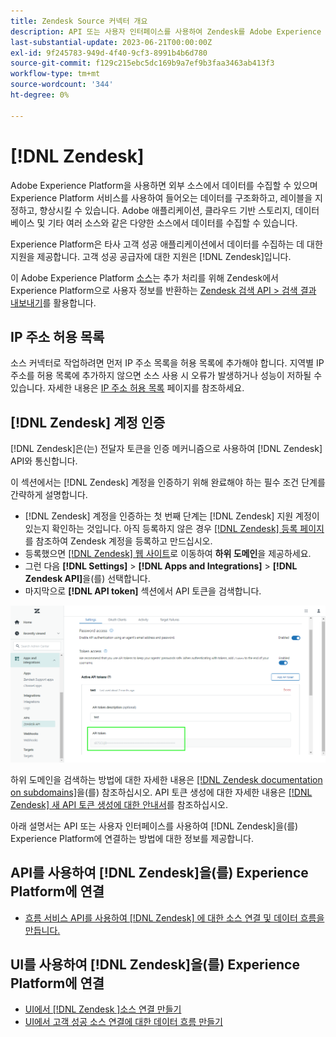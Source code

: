 ```yaml
---
title: Zendesk Source 커넥터 개요
description: API 또는 사용자 인터페이스를 사용하여 Zendesk를 Adobe Experience Platform에 연결하는 방법을 알아봅니다.
last-substantial-update: 2023-06-21T00:00:00Z
exl-id: 9f245783-949d-4f40-9cf3-8991b4b6d780
source-git-commit: f129c215ebc5dc169b9a7ef9b3faa3463ab413f3
workflow-type: tm+mt
source-wordcount: '344'
ht-degree: 0%

---
```


# [!DNL Zendesk]

Adobe Experience Platform을 사용하면 외부 소스에서 데이터를 수집할 수 있으며 Experience Platform 서비스를 사용하여 들어오는 데이터를 구조화하고, 레이블을 지정하고, 향상시킬 수 있습니다. Adobe 애플리케이션, 클라우드 기반 스토리지, 데이터베이스 및 기타 여러 소스와 같은 다양한 소스에서 데이터를 수집할 수 있습니다.

Experience Platform은 타사 고객 성공 애플리케이션에서 데이터를 수집하는 데 대한 지원을 제공합니다. 고객 성공 공급자에 대한 지원은 [!DNL Zendesk]입니다.

이 Adobe Experience Platform [소스](https://experienceleague.adobe.com/docs/experience-platform/sources/home.html?lang=ko)는 추가 처리를 위해 Zendesk에서 Experience Platform으로 사용자 정보를 반환하는 [Zendesk 검색 API > 검색 결과 내보내기](https://developer.zendesk.com/api-reference/ticketing/ticket-management/search/#export-search-results)를 활용합니다.

## IP 주소 허용 목록

소스 커넥터로 작업하려면 먼저 IP 주소 목록을 허용 목록에 추가해야 합니다. 지역별 IP 주소를 허용 목록에 추가하지 않으면 소스 사용 시 오류가 발생하거나 성능이 저하될 수 있습니다. 자세한 내용은 [IP 주소 허용 목록](../../ip-address-allow-list.md) 페이지를 참조하세요.

## [!DNL Zendesk] 계정 인증

[!DNL Zendesk]은(는) 전달자 토큰을 인증 메커니즘으로 사용하여 [!DNL Zendesk] API와 통신합니다.

이 섹션에서는 [!DNL Zendesk] 계정을 인증하기 위해 완료해야 하는 필수 조건 단계를 간략하게 설명합니다.

* [!DNL Zendesk] 계정을 인증하는 첫 번째 단계는 [!DNL Zendesk] 지원 계정이 있는지 확인하는 것입니다. 아직 등록하지 않은 경우 [[!DNL Zendesk] 등록 페이지](https://www.zendesk.com/register/)를 참조하여 Zendesk 계정을 등록하고 만드십시오.
* 등록했으면 [[!DNL Zendesk] 웹 사이트](https://www.zendesk.com/login/)로 이동하여 **하위 도메인**&#x200B;을 제공하세요.
* 그런 다음 **[!DNL Settings]** > **[!DNL Apps and Integrations]** > **[!DNL Zendesk API]**&#x200B;을(를) 선택합니다.
* 마지막으로 **[!DNL API token]** 섹션에서 API 토큰을 검색합니다.

![Zendesk API 토큰](../../images/tutorials/create/zendesk/zendesk-api-tokens.png)

하위 도메인을 검색하는 방법에 대한 자세한 내용은 [[!DNL Zendesk documentation on subdomains]](<https://support.zendesk.com/hc/en-us/articles/4409381383578-Where-can-I-find-my-Zendesk-subdomain->)을(를) 참조하십시오. API 토큰 생성에 대한 자세한 내용은 [[!DNL Zendesk] 새 API 토큰 생성에 대한 안내서](<https://support.zendesk.com/hc/en-us/articles/4408889192858-Generating-a-new-API-token>)를 참조하십시오.

아래 설명서는 API 또는 사용자 인터페이스를 사용하여 [!DNL Zendesk]을(를) Experience Platform에 연결하는 방법에 대한 정보를 제공합니다.

## API를 사용하여 [!DNL Zendesk]을(를) Experience Platform에 연결

* [흐름 서비스 API를 사용하여  [!DNL Zendesk] 에 대한 소스 연결 및 데이터 흐름을 만듭니다.](../../tutorials/api/create/customer-success/zendesk.md)

## UI를 사용하여 [!DNL Zendesk]을(를) Experience Platform에 연결

* [UI에서  [!DNL Zendesk &#x200B;]소스 연결 만들기](../../tutorials/ui/create/customer-success/zendesk.md)
* [UI에서 고객 성공 소스 연결에 대한 데이터 흐름 만들기](../../tutorials/ui/dataflow/customer-success.md)
